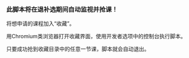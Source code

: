 ### 此脚本将在退补选期间自动监视并抢课！



将想申请的课程加入“收藏”。



用Chromium类浏览器打开收藏界面，使用开发者选项中的控制台执行脚本。



只要成功抢到收藏目录中的任意一节课，脚本就会自动退出。

